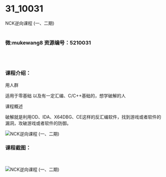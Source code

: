 # 31_10031
NCK逆向课程 (一、二期)
<br/></br>
<h3>微:mukewang8 资源编号：5210031</h3>
<br/></br>
<h3>课程介绍：</h3>
<p>用人群</p>
<p>适用于零基础 以及有一定汇编、C/C++基础的，想学破解的人</p>
<p>课程概述</p>
<p>破解就是利用OD、IDA、X64DBG、CE这样的反汇编软件，找到游戏或者软件的漏洞，攻破游戏或者软件的防御。</p>
<p><img src="https://www.ko996.com/wp-content/uploads/img/2020/01/1-65-300x172.png" alt="NCK逆向课程 (一、二期)"></p>
<div class="info-desc">
<h3>课程截图：</h3>
<p>&nbsp;</p>
<p><img src="https://www.ko996.com/wp-content/uploads/img/2020/01/11-64.png" alt="NCK逆向课程 (一、二期)"></p>


			
</div>

